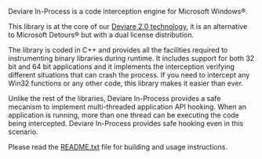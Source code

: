 Deviare In-Process is a code interception engine for Microsoft Windows®.

This library is at the core of our [Deviare 2.0 technology](http://www.nektra.com/products/deviare-api-hook-windows/), it is an alternative to Microsoft Detours® but with a dual license distribution.

The library is coded in C++ and provides all the facilities required to instrumenting binary libraries during runtime. It includes support for both 32 bit and 64 bit applications and it implements the interception verifying different situations that can crash the process. If you need to intercept any Win32 functions or any other code, this library makes it easier than ever.

Unlike the rest of the libraries, Deviare In-Process provides a safe mecanism to implement multi-threaded application API hooking. When an application is running, more than one thread can be executing the code being intercepted. Deviare In-Process provides safe hooking even in this scenario.

Please read the [README.txt](README.txt) file for building and usage instructions.
